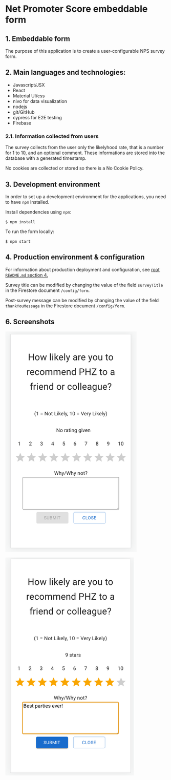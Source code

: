 # Net Promoter Score embeddable form

## 1. Embeddable form

The purpose of this application is to create a user-configurable NPS survey form.

## 2. Main languages and technologies:

- Javascript/JSX
- React
- Material UI/css
- nivo for data visualization
- nodejs
- git/GitHub
- cypress for E2E testing
- Firebase

### 2.1. Information collected from users

The survey collects from the user only the likelyhood rate, that is a number for 1 to 10, and an optional comment. These informations are stored into the database with a generated timestamp.

No cookies are collected or stored so there is a No Cookie Policy.

## 3. Development environment

In order to set up a development environment for the applications, you need to have `npm` installed.

Install dependencies using `npm`:

```
$ npm install
```

To run the form locally:

```
$ npm start
```

## 4. Production environment & configuration

For information about production deployment and configuration, see [root `README.md` section 4.](../README.md#4.)

Survey title can be modified by changing the value of the field `surveyTitle` in the Firestore document `/config/form`.

Post-survey message can be modified by changing the value of the field `thankYouMessage` in the Firestore document `/config/form`.

## 6. Screenshots

![Mobile view of empty form](src/components/assets/ScreenshotEmptyForm.png?raw=true "Empty form")

![Mobile view of filled form](src/components/assets/ScreenshotRatedForm.png?raw=true "Filled form")
